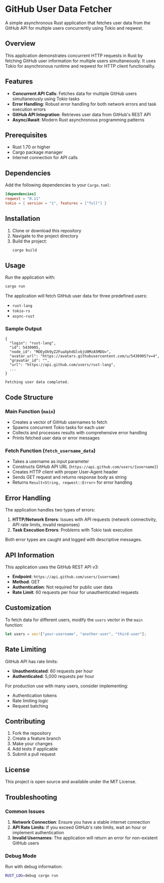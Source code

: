 # GitHub User Data Fetcher

A simple asynchronous Rust application that fetches user data from the GitHub API for multiple users concurrently using Tokio and reqwest.

## Overview

This application demonstrates concurrent HTTP requests in Rust by fetching GitHub user information for multiple users simultaneously. It uses Tokio for asynchronous runtime and reqwest for HTTP client functionality.

## Features

- **Concurrent API Calls**: Fetches data for multiple GitHub users simultaneously using Tokio tasks
- **Error Handling**: Robust error handling for both network errors and task execution errors
- **GitHub API Integration**: Retrieves user data from GitHub's REST API
- **Async/Await**: Modern Rust asynchronous programming patterns

## Prerequisites

- Rust 1.70 or higher
- Cargo package manager
- Internet connection for API calls

## Dependencies

Add the following dependencies to your `Cargo.toml`:

```toml
[dependencies]
reqwest = "0.11"
tokio = { version = "1", features = ["full"] }
```

## Installation

1. Clone or download this repository
2. Navigate to the project directory
3. Build the project:
   ```bash
   cargo build
   ```

## Usage

Run the application with:

```bash
cargo run
```

The application will fetch GitHub user data for three predefined users:

- `rust-lang`
- `tokio-rs`
- `async-rust`

### Sample Output

```
{
  "login": "rust-lang",
  "id": 5430905,
  "node_id": "MDEyOk9yZ2FuaXphdGlvbjU0MzA5MDU=",
  "avatar_url": "https://avatars.githubusercontent.com/u/5430905?v=4",
  "gravatar_id": "",
  "url": "https://api.github.com/users/rust-lang",
  ...
}

Fetching user data completed.
```

## Code Structure

### Main Function (`main`)

- Creates a vector of GitHub usernames to fetch
- Spawns concurrent Tokio tasks for each user
- Collects and processes results with comprehensive error handling
- Prints fetched user data or error messages

### Fetch Function (`fetch_username_data`)

- Takes a username as input parameter
- Constructs GitHub API URL (`https://api.github.com/users/{username}`)
- Creates HTTP client with proper User-Agent header
- Sends GET request and returns response body as string
- Returns `Result<String, reqwest::Error>` for error handling

## Error Handling

The application handles two types of errors:

1. **HTTP/Network Errors**: Issues with API requests (network connectivity, API rate limits, invalid responses)
2. **Task Execution Errors**: Problems with Tokio task execution

Both error types are caught and logged with descriptive messages.

## API Information

This application uses the GitHub REST API v3:

- **Endpoint**: `https://api.github.com/users/{username}`
- **Method**: GET
- **Authentication**: Not required for public user data
- **Rate Limit**: 60 requests per hour for unauthenticated requests

## Customization

To fetch data for different users, modify the `users` vector in the `main` function:

```rust
let users = vec!["your-username", "another-user", "third-user"];
```

## Rate Limiting

GitHub API has rate limits:

- **Unauthenticated**: 60 requests per hour
- **Authenticated**: 5,000 requests per hour

For production use with many users, consider implementing:

- Authentication tokens
- Rate limiting logic
- Request batching

## Contributing

1. Fork the repository
2. Create a feature branch
3. Make your changes
4. Add tests if applicable
5. Submit a pull request

## License

This project is open source and available under the MIT License.

## Troubleshooting

### Common Issues

1. **Network Connection**: Ensure you have a stable internet connection
2. **API Rate Limits**: If you exceed GitHub's rate limits, wait an hour or implement authentication
3. **Invalid Usernames**: The application will return an error for non-existent GitHub users

### Debug Mode

Run with debug information:

```bash
RUST_LOG=debug cargo run
```

